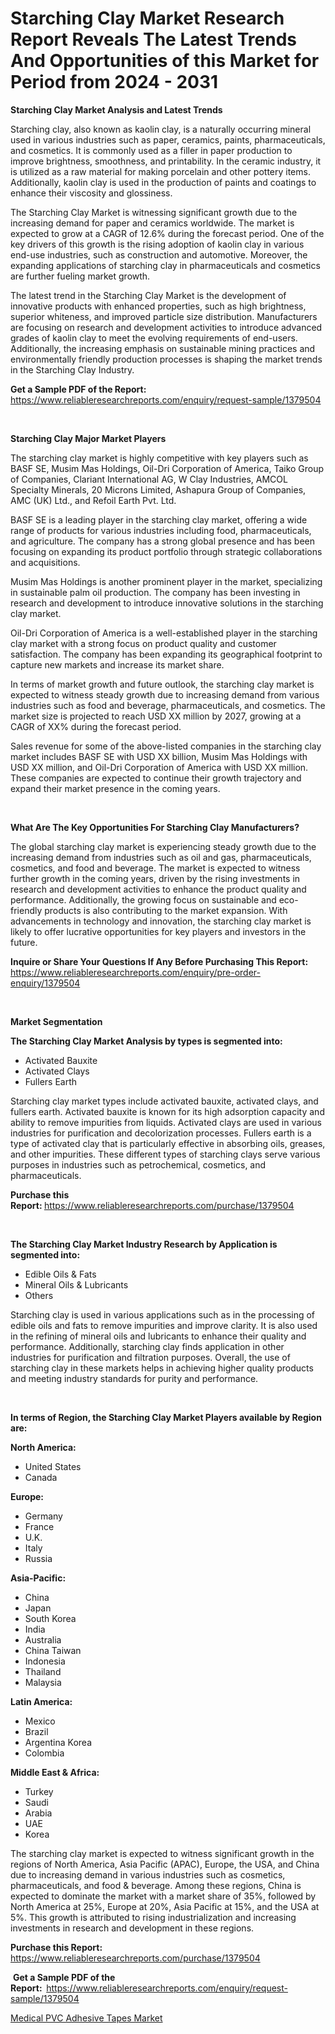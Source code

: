 <p><h1>Starching Clay Market Research Report Reveals The Latest Trends And Opportunities of this Market for Period from 2024 - 2031</h1></p><p><strong>Starching Clay Market Analysis and Latest Trends</strong></p>
<p><p>Starching clay, also known as kaolin clay, is a naturally occurring mineral used in various industries such as paper, ceramics, paints, pharmaceuticals, and cosmetics. It is commonly used as a filler in paper production to improve brightness, smoothness, and printability. In the ceramic industry, it is utilized as a raw material for making porcelain and other pottery items. Additionally, kaolin clay is used in the production of paints and coatings to enhance their viscosity and glossiness.</p><p>The Starching Clay Market is witnessing significant growth due to the increasing demand for paper and ceramics worldwide. The market is expected to grow at a CAGR of 12.6% during the forecast period. One of the key drivers of this growth is the rising adoption of kaolin clay in various end-use industries, such as construction and automotive. Moreover, the expanding applications of starching clay in pharmaceuticals and cosmetics are further fueling market growth.</p><p>The latest trend in the Starching Clay Market is the development of innovative products with enhanced properties, such as high brightness, superior whiteness, and improved particle size distribution. Manufacturers are focusing on research and development activities to introduce advanced grades of kaolin clay to meet the evolving requirements of end-users. Additionally, the increasing emphasis on sustainable mining practices and environmentally friendly production processes is shaping the market trends in the Starching Clay Industry.</p></p>
<p><strong>Get a Sample PDF of the Report:&nbsp;</strong> <a href="https://www.reliableresearchreports.com/enquiry/request-sample/1379504">https://www.reliableresearchreports.com/enquiry/request-sample/1379504</a></p>
<p>&nbsp;</p>
<p><strong>Starching Clay Major Market Players</strong></p>
<p><p>The starching clay market is highly competitive with key players such as BASF SE, Musim Mas Holdings, Oil-Dri Corporation of America, Taiko Group of Companies, Clariant International AG, W Clay Industries, AMCOL Specialty Minerals, 20 Microns Limited, Ashapura Group of Companies, AMC (UK) Ltd., and Refoil Earth Pvt. Ltd.</p><p>BASF SE is a leading player in the starching clay market, offering a wide range of products for various industries including food, pharmaceuticals, and agriculture. The company has a strong global presence and has been focusing on expanding its product portfolio through strategic collaborations and acquisitions.</p><p>Musim Mas Holdings is another prominent player in the market, specializing in sustainable palm oil production. The company has been investing in research and development to introduce innovative solutions in the starching clay market.</p><p>Oil-Dri Corporation of America is a well-established player in the starching clay market with a strong focus on product quality and customer satisfaction. The company has been expanding its geographical footprint to capture new markets and increase its market share.</p><p>In terms of market growth and future outlook, the starching clay market is expected to witness steady growth due to increasing demand from various industries such as food and beverage, pharmaceuticals, and cosmetics. The market size is projected to reach USD XX million by 2027, growing at a CAGR of XX% during the forecast period.</p><p>Sales revenue for some of the above-listed companies in the starching clay market includes BASF SE with USD XX billion, Musim Mas Holdings with USD XX million, and Oil-Dri Corporation of America with USD XX million. These companies are expected to continue their growth trajectory and expand their market presence in the coming years.</p></p>
<p>&nbsp;</p>
<p><strong>What Are The Key Opportunities For Starching Clay Manufacturers?</strong></p>
<p><p>The global starching clay market is experiencing steady growth due to the increasing demand from industries such as oil and gas, pharmaceuticals, cosmetics, and food and beverage. The market is expected to witness further growth in the coming years, driven by the rising investments in research and development activities to enhance the product quality and performance. Additionally, the growing focus on sustainable and eco-friendly products is also contributing to the market expansion. With advancements in technology and innovation, the starching clay market is likely to offer lucrative opportunities for key players and investors in the future.</p></p>
<p><strong>Inquire or Share Your Questions If Any Before Purchasing This Report:</strong> <a href="https://www.reliableresearchreports.com/enquiry/pre-order-enquiry/1379504">https://www.reliableresearchreports.com/enquiry/pre-order-enquiry/1379504</a></p>
<p>&nbsp;</p>
<p><strong>Market Segmentation</strong></p>
<p><strong>The Starching Clay Market Analysis by types is segmented into:</strong></p>
<p><ul><li>Activated Bauxite</li><li>Activated Clays</li><li>Fullers Earth</li></ul></p>
<p><p>Starching clay market types include activated bauxite, activated clays, and fullers earth. Activated bauxite is known for its high adsorption capacity and ability to remove impurities from liquids. Activated clays are used in various industries for purification and decolorization processes. Fullers earth is a type of activated clay that is particularly effective in absorbing oils, greases, and other impurities. These different types of starching clays serve various purposes in industries such as petrochemical, cosmetics, and pharmaceuticals.</p></p>
<p><strong>Purchase this Report:&nbsp;</strong><a href="https://www.reliableresearchreports.com/purchase/1379504">https://www.reliableresearchreports.com/purchase/1379504</a></p>
<p>&nbsp;</p>
<p><strong>The Starching Clay Market Industry Research by Application is segmented into:</strong></p>
<p><ul><li>Edible Oils & Fats</li><li>Mineral Oils & Lubricants</li><li>Others</li></ul></p>
<p><p>Starching clay is used in various applications such as in the processing of edible oils and fats to remove impurities and improve clarity. It is also used in the refining of mineral oils and lubricants to enhance their quality and performance. Additionally, starching clay finds application in other industries for purification and filtration purposes. Overall, the use of starching clay in these markets helps in achieving higher quality products and meeting industry standards for purity and performance.</p></p>
<p>&nbsp;</p>
<p><strong>In terms of Region, the Starching Clay Market Players available by Region are:</strong></p>
<p>
    <p> <strong> North America: </strong>
        <ul>
            <li>United States</li>
            <li>Canada</li>
        </ul>
        </p> 
    <p> <strong> Europe: </strong>
        <ul>
            <li>Germany</li>
            <li>France</li>
            <li>U.K.</li>
            <li>Italy</li>
            <li>Russia</li>
        </ul>
        </p> 
    <p> <strong> Asia-Pacific: </strong>
        <ul>
            <li>China</li>
            <li>Japan</li>
            <li>South Korea</li>
            <li>India</li>
            <li>Australia</li>
            <li>China Taiwan</li>
            <li>Indonesia</li>
            <li>Thailand</li>
            <li>Malaysia</li>
        </ul>
        </p> 
    <p> <strong> Latin America: </strong>
        <ul>
            <li>Mexico</li>
            <li>Brazil</li>
            <li>Argentina Korea</li>
            <li>Colombia</li>
        </ul>
        </p> 
    <p> <strong> Middle East & Africa: </strong>
        <ul>
            <li>Turkey</li>
            <li>Saudi</li>
            <li>Arabia</li>
            <li>UAE</li>
            <li>Korea</li>
        </ul>
    </p>
    </p>
<p><p>The starching clay market is expected to witness significant growth in the regions of North America, Asia Pacific (APAC), Europe, the USA, and China due to increasing demand in various industries such as cosmetics, pharmaceuticals, and food & beverage. Among these regions, China is expected to dominate the market with a market share of 35%, followed by North America at 25%, Europe at 20%, Asia Pacific at 15%, and the USA at 5%. This growth is attributed to rising industrialization and increasing investments in research and development in these regions.</p></p>
<p><strong>Purchase this Report: </strong><a href="https://www.reliableresearchreports.com/purchase/1379504">https://www.reliableresearchreports.com/purchase/1379504</a></p>
<p>&nbsp;<strong>Get a Sample PDF of the Report:&nbsp;&nbsp;</strong><a href="https://www.reliableresearchreports.com/enquiry/request-sample/1379504">https://www.reliableresearchreports.com/enquiry/request-sample/1379504</a></p>
<p><strong></strong></p>
<p><p><a href="https://noble-drawer-34c.notion.site/Medical-PVC-Adhesive-Tapes-Market-Size-Growing-and-Forecasted-for-period-from-2024-2031-and-provid-43eca15f19e94ca8839626ec258f9d7f">Medical PVC Adhesive Tapes Market</a></p></p>
